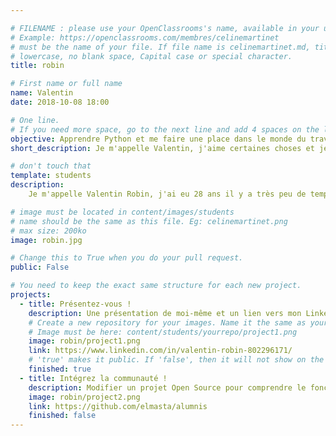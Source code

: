 ```yaml
---

# FILENAME : please use your OpenClassrooms's name, available in your url.
# Example: https://openclassrooms.com/membres/celinemartinet
# must be the name of your file. If file name is celinemartinet.md, title is celinemartinet.
# lowercase, no blank space, Capital case or special character.
title: robin

# First name or full name
name: Valentin
date: 2018-10-08 18:00

# One line.
# If you need more space, go to the next line and add 4 spaces on the left, as in 'description'.
objective: Apprendre Python et me faire une place dans le monde du travail en tant que développeur.
short_description: Je m'appelle Valentin, j'aime certaines choses et je n'en n'aime pas d'autres.

# don't touch that
template: students
description:
    Je m'appelle Valentin Robin, j'ai eu 28 ans il y a très peu de temps et j'aime principalement les jeux vidéo, le métal, l'informatique, les chatons et les gateaux. J'ai commencé la formation car j'ai pour une fois envie de décider de mon orientation et pour me prouver que j'en suis capable.

# image must be located in content/images/students
# name should be the same as this file. Eg: celinemartinet.png
# max size: 200ko
image: robin.jpg

# Change this to True when you do your pull request.
public: False

# You need to keep the exact same structure for each new project.
projects:
  - title: Présentez-vous !
    description: Une présentation de moi-même et un lien vers mon LinkedIn.
    # Create a new repository for your images. Name it the same as your nickname and profile picture.
    # Image must be here: content/students/yourrepo/project1.png
    image: robin/project1.png
    link: https://www.linkedin.com/in/valentin-robin-802296171/
    # 'true' makes it public. If 'false', then it will not show on the website.
    finished: true
  - title: Intégrez la communauté !
    description: Modifier un projet Open Source pour comprendre le fonctionnement de Git, de Github et des pull requests.
    image: robin/project2.png
    link: https://github.com/elmasta/alumnis
    finished: false
---
```

